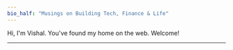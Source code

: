 ```yaml
---
bio_half: "Musings on Building Tech, Finance & Life"
---
```


Hi, I'm Vishal. You've found my home on the web. Welcome!

---
